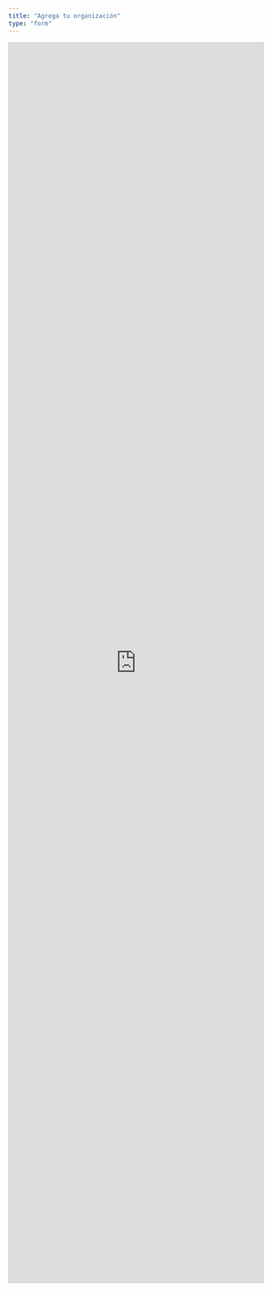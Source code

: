 ```yaml
---
title: "Agrega tu organización"
type: "form"
---
```


<script src="https://static.airtable.com/js/embed/embed_snippet_v1.js"></script><iframe class="airtable-embed airtable-dynamic-height" src="https://airtable.com/embed/shr1mjI9w2npuaPE3?backgroundColor=orange" frameborder="0" onmousewheel="" width="100%" height="2457" style="background: transparent; border: 1px solid #ccc;"></iframe>